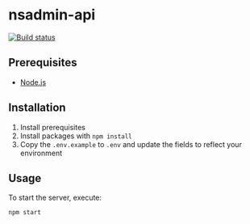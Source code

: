 nsadmin-api
================
[![Build status](https://badge.buildkite.com/63cd463b34afdd64116e2983ec91e8b2d1755b5d1b35373718.svg)](https://buildkite.com/ns-roblox/nsadmin-api)

## Prerequisites
* [Node.js](https://nodejs.org/en/download/current/)

## Installation
1. Install prerequisites
2. Install packages with `npm install`
3. Copy the `.env.example` to `.env` and update the fields to reflect your environment

## Usage
To start the server, execute:

    npm start

